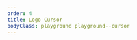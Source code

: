 ```yaml
---
order: 4
title: Logo Cursor
bodyClass: playground playground--cursor
---
```

<script type="text/javascript">
    const offset = 40
    const cursor = document.querySelector('.logo .cursor')
    const rects = cursor.getClientRects()[0]
    const boxCenter = [
        rects.x + rects.width / 2,
        rects.y + rects.height / 2
    ]

    window.addEventListener('mousemove', (event) => {
        const angle = Math.atan2(
            event.pageX - boxCenter[0], - (event.pageY - boxCenter[1])
        ) * (180 / Math.PI)

        cursor.style.setProperty('--angle', `${angle - offset}deg`)
    })
</script>
